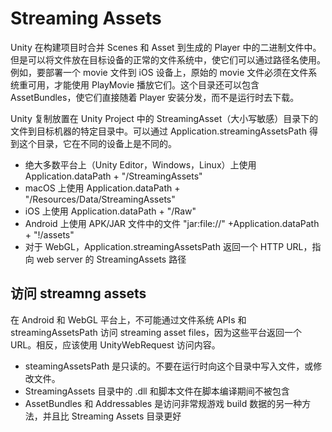 # Streaming Assets

Unity 在构建项目时合并 Scenes 和 Asset 到生成的 Player 中的二进制文件中。但是可以将文件放在目标设备的正常的文件系统中，使它们可以通过路径名使用。例如，要部署一个 movie 文件到 iOS 设备上，原始的 movie 文件必须在文件系统重可用，才能使用 PlayMovie 播放它们。这个目录还可以包含 AssetBundles，使它们直接随着 Player 安装分发，而不是运行时去下载。

Unity 复制放置在 Unity Project 中的 StreamingAsset（大小写敏感）目录下的文件到目标机器的特定目录中。可以通过 Application.streamingAssetsPath 得到这个目录，它在不同的设备上是不同的。

- 绝大多数平台上（Unity Editor，Windows，Linux）上使用 Application.dataPath + "/StreamingAssets"
- macOS 上使用 Application.dataPath + "/Resources/Data/StreamingAssets"
- iOS 上使用 Application.dataPath + "/Raw"
- Android 上使用 APK/JAR 文件中的文件 "jar:file://" +Application.dataPath + "!/assets"
- 对于 WebGL，Application.streamingAssetsPath 返回一个 HTTP URL，指向 web server 的 StreamingAssets 路径

## 访问 streamng assets

在 Android 和 WebGL 平台上，不可能通过文件系统 APIs 和 streamingAssetsPath 访问 streaming asset files，因为这些平台返回一个 URL。相反，应该使用 UnityWebRequest 访问内容。

- steamingAssetsPath 是只读的。不要在运行时向这个目录中写入文件，或修改文件。
- StreamingAssets 目录中的 .dll 和脚本文件在脚本编译期间不被包含
- AssetBundles 和 Addressables 是访问非常规游戏 build 数据的另一种方法，并且比 Streaming Assets 目录更好

